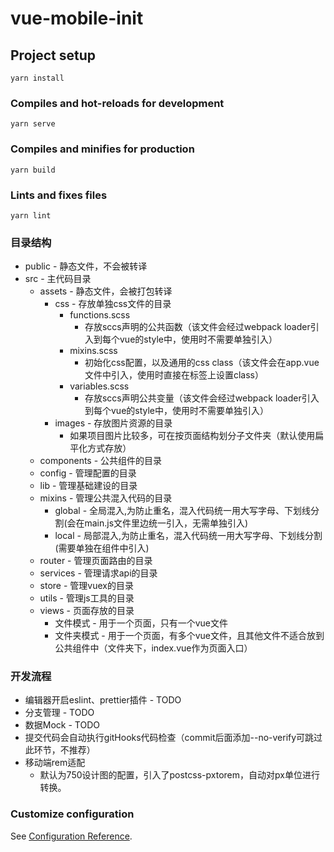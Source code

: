 # vue-mobile-init

## Project setup

```
yarn install
```

### Compiles and hot-reloads for development

```
yarn serve
```

### Compiles and minifies for production

```
yarn build
```

### Lints and fixes files

```
yarn lint
```

### 目录结构

+ public - 静态文件，不会被转译
+ src - 主代码目录
    + assets - 静态文件，会被打包转译
        + css - 存放单独css文件的目录
            + functions.scss 
                - 存放sccs声明的公共函数（该文件会经过webpack loader引入到每个vue的style中，使用时不需要单独引入）
            + mixins.scss 
                - 初始化css配置，以及通用的css class（该文件会在app.vue文件中引入，使用时直接在标签上设置class）
            + variables.scss 
                - 存放sccs声明公共变量（该文件会经过webpack loader引入到每个vue的style中，使用时不需要单独引入）
        + images - 存放图片资源的目录
            + 如果项目图片比较多，可在按页面结构划分子文件夹（默认使用扁平化方式存放）
    + components - 公共组件的目录
    + config - 管理配置的目录
    + lib - 管理基础建设的目录
    + mixins - 管理公共混入代码的目录
        + global - 全局混入,为防止重名，混入代码统一用大写字母、下划线分割(会在main.js文件里边统一引入，无需单独引入)
        + local - 局部混入,为防止重名，混入代码统一用大写字母、下划线分割(需要单独在组件中引入)
    + router - 管理页面路由的目录
    + services - 管理请求api的目录
    + store - 管理vuex的目录
    + utils - 管理js工具的目录
    + views - 页面存放的目录
        + 文件模式 - 用于一个页面，只有一个vue文件
        + 文件夹模式 - 用于一个页面，有多个vue文件，且其他文件不适合放到公共组件中（文件夹下，index.vue作为页面入口）

### 开发流程

+ 编辑器开启eslint、prettier插件 - TODO
+ 分支管理 - TODO
+ 数据Mock - TODO
+ 提交代码会自动执行gitHooks代码检查（commit后面添加--no-verify可跳过此环节，不推荐）
+ 移动端rem适配
    + 默认为750设计图的配置，引入了postcss-pxtorem，自动对px单位进行转换。

### Customize configuration

See [Configuration Reference](https://cli.vuejs.org/config/).
